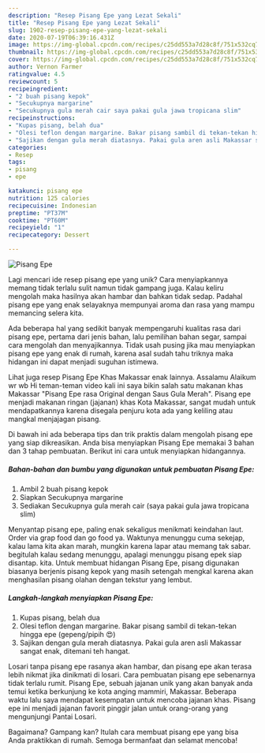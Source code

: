 ```yaml
---
description: "Resep Pisang Epe yang Lezat Sekali"
title: "Resep Pisang Epe yang Lezat Sekali"
slug: 1902-resep-pisang-epe-yang-lezat-sekali
date: 2020-07-19T06:39:16.431Z
image: https://img-global.cpcdn.com/recipes/c25dd553a7d28c8f/751x532cq70/pisang-epe-foto-resep-utama.jpg
thumbnail: https://img-global.cpcdn.com/recipes/c25dd553a7d28c8f/751x532cq70/pisang-epe-foto-resep-utama.jpg
cover: https://img-global.cpcdn.com/recipes/c25dd553a7d28c8f/751x532cq70/pisang-epe-foto-resep-utama.jpg
author: Vernon Farmer
ratingvalue: 4.5
reviewcount: 5
recipeingredient:
- "2 buah pisang kepok"
- "Secukupnya margarine"
- "Secukupnya gula merah cair saya pakai gula jawa tropicana slim"
recipeinstructions:
- "Kupas pisang, belah dua"
- "Olesi teflon dengan margarine. Bakar pisang sambil di tekan-tekan hingga epe (gepeng/pipih 😍)"
- "Sajikan dengan gula merah diatasnya. Pakai gula aren asli Makassar sangat enak, ditemani teh hangat."
categories:
- Resep
tags:
- pisang
- epe

katakunci: pisang epe 
nutrition: 125 calories
recipecuisine: Indonesian
preptime: "PT37M"
cooktime: "PT60M"
recipeyield: "1"
recipecategory: Dessert

---
```



![Pisang Epe](https://img-global.cpcdn.com/recipes/c25dd553a7d28c8f/751x532cq70/pisang-epe-foto-resep-utama.jpg)

Lagi mencari ide resep pisang epe yang unik? Cara menyiapkannya memang tidak terlalu sulit namun tidak gampang juga. Kalau keliru mengolah maka hasilnya akan hambar dan bahkan tidak sedap. Padahal pisang epe yang enak selayaknya mempunyai aroma dan rasa yang mampu memancing selera kita.

Ada beberapa hal yang sedikit banyak mempengaruhi kualitas rasa dari pisang epe, pertama dari jenis bahan, lalu pemilihan bahan segar, sampai cara mengolah dan menyajikannya. Tidak usah pusing jika mau menyiapkan pisang epe yang enak di rumah, karena asal sudah tahu triknya maka hidangan ini dapat menjadi suguhan istimewa.

Lihat juga resep Pisang Epe Khas Makassar enak lainnya. Assalamu Alaikum wr wb Hi teman-teman video kali ini saya bikin salah satu makanan khas Makassar &#34;Pisang Epe rasa Original dengan Saus Gula Merah&#34;. Pisang epe menjadi makanan ringan (jajanan) khas Kota Makassar, sangat mudah untuk mendapatkannya karena disegala penjuru kota ada yang keliling atau mangkal menjajagan pisang.


Di bawah ini ada beberapa tips dan trik praktis dalam mengolah pisang epe yang siap dikreasikan. Anda bisa menyiapkan Pisang Epe memakai 3 bahan dan 3 tahap pembuatan. Berikut ini cara untuk menyiapkan hidangannya.

<!--inarticleads1-->

##### Bahan-bahan dan bumbu yang digunakan untuk pembuatan Pisang Epe:

1. Ambil 2 buah pisang kepok
1. Siapkan Secukupnya margarine
1. Sediakan Secukupnya gula merah cair (saya pakai gula jawa tropicana slim)


Menyantap pisang epe, paling enak sekaligus menikmati keindahan laut. Order via grap food dan go food ya. Waktunya menunggu cuma sekejap, kalau lama kita akan marah, mungkin karena lapar atau memang tak sabar. begitulah kalau sedang menunggu, apalagi menunggu pisang epek siap disantap. kita. Untuk membuat hidangan Pisang Epe, pisang digunakan biasanya berjenis pisang kepok yang masih setengah mengkal karena akan menghasilan pisang olahan dengan tekstur yang lembut. 

<!--inarticleads2-->

##### Langkah-langkah menyiapkan Pisang Epe:

1. Kupas pisang, belah dua
1. Olesi teflon dengan margarine. Bakar pisang sambil di tekan-tekan hingga epe (gepeng/pipih 😍)
1. Sajikan dengan gula merah diatasnya. Pakai gula aren asli Makassar sangat enak, ditemani teh hangat.


Losari tanpa pisang epe rasanya akan hambar, dan pisang epe akan terasa lebih nikmat jika dinikmati di losari. Cara pembuatan pisang epe sebenarnya tidak terlalu rumit. Pisang Epe, sebuah jajanan unik yang akan banyak anda temui ketika berkunjung ke kota anging mammiri, Makassar. Beberapa waktu lalu saya mendapat kesempatan untuk mencoba jajanan khas. Pisang epe ini menjadi jajanan favorit pinggir jalan untuk orang-orang yang mengunjungi Pantai Losari. 

Bagaimana? Gampang kan? Itulah cara membuat pisang epe yang bisa Anda praktikkan di rumah. Semoga bermanfaat dan selamat mencoba!

